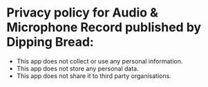 # Privacy policy for Audio & Microphone Record published by Dipping Bread:
- This app does not collect or use any personal information.
- This app does not store any personal data.
- This app does not share it to third party organisations.
